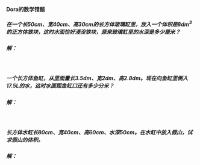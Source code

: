 #### Dora的数学错题

##### 在一个长$50cm$、宽$40cm$、高$30cm$的长方体玻璃缸里，放入一个体积是$8dm^3$的正方体铁块，这时水面恰好浸没铁块，原来玻璃缸里的水深是多少厘米？

##### 解：

&nbsp;
&nbsp;
&nbsp;
&nbsp;


##### 一个长方体鱼缸，从里面量长$3.5dm$、宽$2dm$、高$2.8dm$。现在向鱼缸里倒入17.5L的水，这时水面距鱼缸口还有多少分米？

##### 解：

&nbsp;
&nbsp;
&nbsp;
&nbsp;

##### 长方体水缸长$80cm$、宽$40cm$、高$60cm$、水深$50cm$。在水缸中放入假山，试求假山的体积。

##### 解：

&nbsp;
&nbsp;
&nbsp;
&nbsp;